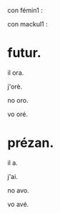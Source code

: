 con fémin1 :

con mackul1 :

# futur.

il ora.

j'orè.

no oro.

vo oré.

# prézan.

il a.

j'ai.

no avo.

vo avé.
